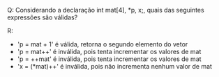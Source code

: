 Q: Considerando a declaração int mat[4], *p, x;, quais das seguintes expressões são válidas?

R: 
- 'p = mat + 1' é válida, retorna o segundo elemento do vetor
- 'p = mat++' é inválida, pois tenta incrementar os valores de mat
- 'p = ++mat' é inválida, pois tenta incrementar os valores de mat
- 'x = (*mat)++' é inválida, pois não incrementa nenhum valor de mat
